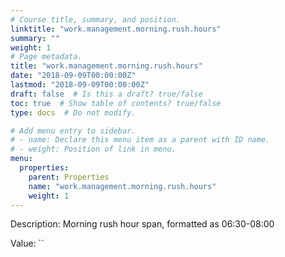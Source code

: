 ```yaml
---
# Course title, summary, and position.
linktitle: "work.management.morning.rush.hours"
summary: ""
weight: 1
# Page metadata.
title: "work.management.morning.rush.hours"
date: "2018-09-09T00:00:00Z"
lastmod: "2018-09-09T00:00:00Z"
draft: false  # Is this a draft? true/false
toc: true  # Show table of contents? true/false
type: docs  # Do not modify.

# Add menu entry to sidebar.
# - name: Declare this menu item as a parent with ID name.
# - weight: Position of link in menu.
menu:
  properties:
    parent: Properties
    name: "work.management.morning.rush.hours"
    weight: 1
---
```


Description: Morning rush hour span, formatted as 06:30-08:00


Value: ``
